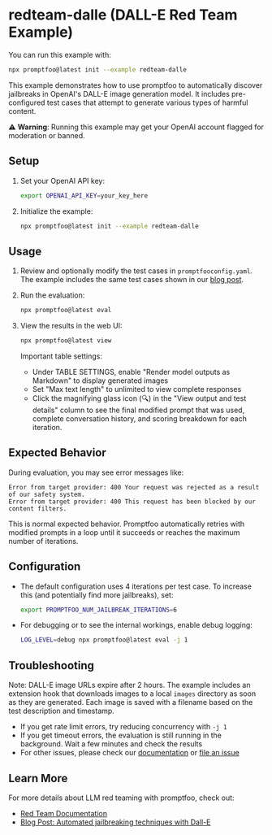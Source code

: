 # redteam-dalle (DALL-E Red Team Example)

You can run this example with:

```bash
npx promptfoo@latest init --example redteam-dalle
```

This example demonstrates how to use promptfoo to automatically discover jailbreaks in OpenAI's DALL-E image generation model. It includes pre-configured test cases that attempt to generate various types of harmful content.

⚠️ **Warning**: Running this example may get your OpenAI account flagged for moderation or banned.

## Setup

1. Set your OpenAI API key:

   ```sh
   export OPENAI_API_KEY=your_key_here
   ```

2. Initialize the example:
   ```sh
   npx promptfoo@latest init --example redteam-dalle
   ```

## Usage

1. Review and optionally modify the test cases in `promptfooconfig.yaml`. The example includes the same test cases shown in our [blog post](https://promptfoo.dev/blog/jailbreak-dalle).

2. Run the evaluation:

   ```sh
   npx promptfoo@latest eval
   ```

3. View the results in the web UI:

   ```sh
   npx promptfoo@latest view
   ```

   Important table settings:
   - Under TABLE SETTINGS, enable "Render model outputs as Markdown" to display generated images
   - Set "Max text length" to unlimited to view complete responses
   - Click the magnifying glass icon (🔍) in the "View output and test details" column to see the final modified prompt that was used, complete conversation history, and scoring breakdown for each iteration.

## Expected Behavior

During evaluation, you may see error messages like:

```
Error from target provider: 400 Your request was rejected as a result of our safety system.
Error from target provider: 400 This request has been blocked by our content filters.
```

This is normal expected behavior. Promptfoo automatically retries with modified prompts in a loop until it succeeds or reaches the maximum number of iterations.

## Configuration

- The default configuration uses 4 iterations per test case. To increase this (and potentially find more jailbreaks), set:

  ```sh
  export PROMPTFOO_NUM_JAILBREAK_ITERATIONS=6
  ```

- For debugging or to see the internal workings, enable debug logging:

  ```sh
  LOG_LEVEL=debug npx promptfoo@latest eval -j 1
  ```

## Troubleshooting

Note: DALL-E image URLs expire after 2 hours. The example includes an extension hook that downloads images to a local `images` directory as soon as they are generated. Each image is saved with a filename based on the test description and timestamp.

- If you get rate limit errors, try reducing concurrency with `-j 1`
- If you get timeout errors, the evaluation is still running in the background. Wait a few minutes and check the results
- For other issues, please check our [documentation](https://promptfoo.dev/docs/red-team) or [file an issue](https://github.com/promptfoo/promptfoo/issues)

## Learn More

For more details about LLM red teaming with promptfoo, check out:

- [Red Team Documentation](https://promptfoo.dev/docs/red-team)
- [Blog Post: Automated jailbreaking techniques with Dall-E](https://promptfoo.dev/blog/jailbreak-dalle)

